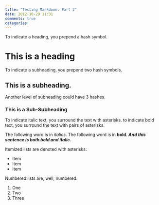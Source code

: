 ```yaml
---
title: "Testing Markdown: Part 2"
date: 2012-10-29 11:31
comments: true
categories: 
---
```


To indicate a heading, you prepend a hash symbol.

# This is a heading

To indicate a subheading, you prepend two hash symbols.

## This is a subheading.

Another level of subheading could have 3 hashes.

### This is a Sub-Subheading

To indicate italic text, you surround the text with asterisks. to indicate bold text, you surround the text with pairs of asterisks.

The following word is in *italics*.
The following word is in **bold**.
***And this sentence is both bold and italic.***

Itemized lists are denoted with asterisks:

* Item
* Item
* Item

Numbered lists are, well, numbered:

1. One
2. Two
3. Three


